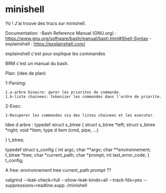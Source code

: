 # minishell

Yo ! 
J'ai trouve des trucs sur minishell.

Documentation:
  -Bash Reference Manual (GNU.org) : https://www.gnu.org/software/bash/manual/bash.html#Shell-Syntax
  -explainshell : https://explainshell.com/

explainshell c'est pour explique les commandes

BRM c'est un manual du bash.

Plan: (idee de plan)

  1-Parsing:
  
    1.a-arbre binaire: gerer les priorites de commande.
    1.b-liste chainees: tokenizer les commandes dans l'ordre de priorite.
    
  2-Exec:
  
    1-Recuperer les commandes via des listes chainees et les executer.


Idee d arbre :
typedef struct s_btree
{
	struct s_btree	*left;
	struct s_btree	*right;
	void			*item;
  type d item (cmd, pipe, ...)
  
}	t_btree;



typedef	struct s_config {
	int		argc;
	char	**argv;
	char	**environnement;
	t_btree	*tree;
	char	*current_path;
	char	*prompt;
	int		last_error_code;
}	t_config;

A free:
  environnement
  tree
  current_path
  prompt ??

valgrind --leak-check=full --show-leak-kinds=all --track-fds=yes --suppressions=readline.supp ./minishell